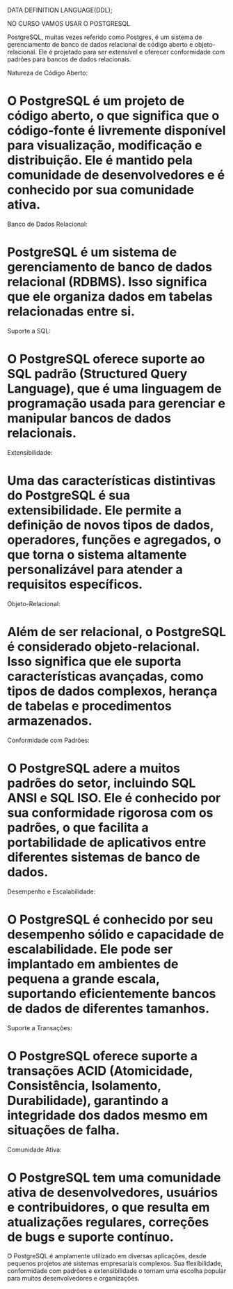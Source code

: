 DATA DEFINITION LANGUAGE(DDL);

NO CURSO VAMOS USAR O POSTGRESQL

 PostgreSQL, muitas vezes referido como Postgres, é um sistema de gerenciamento de banco de dados relacional de código aberto e objeto-relacional. Ele é projetado para ser extensível e oferecer conformidade com padrões para bancos de dados relacionais.

 Natureza de Código Aberto:

# O PostgreSQL é um projeto de código aberto, o que significa que o código-fonte é livremente disponível para visualização, modificação e distribuição. Ele é mantido pela comunidade de desenvolvedores e é conhecido por sua comunidade ativa.

Banco de Dados Relacional:

# PostgreSQL é um sistema de gerenciamento de banco de dados relacional (RDBMS). Isso significa que ele organiza dados em tabelas relacionadas entre si.

Suporte a SQL:

# O PostgreSQL oferece suporte ao SQL padrão (Structured Query Language), que é uma linguagem de programação usada para gerenciar e manipular bancos de dados relacionais.

Extensibilidade:

# Uma das características distintivas do PostgreSQL é sua extensibilidade. Ele permite a definição de novos tipos de dados, operadores, funções e agregados, o que torna o sistema altamente personalizável para atender a requisitos específicos.

Objeto-Relacional:

# Além de ser relacional, o PostgreSQL é considerado objeto-relacional. Isso significa que ele suporta características avançadas, como tipos de dados complexos, herança de tabelas e procedimentos armazenados.

Conformidade com Padrões:

# O PostgreSQL adere a muitos padrões do setor, incluindo SQL ANSI e SQL ISO. Ele é conhecido por sua conformidade rigorosa com os padrões, o que facilita a portabilidade de aplicativos entre diferentes sistemas de banco de dados.

Desempenho e Escalabilidade:

# O PostgreSQL é conhecido por seu desempenho sólido e capacidade de escalabilidade. Ele pode ser implantado em ambientes de pequena a grande escala, suportando eficientemente bancos de dados de diferentes tamanhos.

Suporte a Transações:

# O PostgreSQL oferece suporte a transações ACID (Atomicidade, Consistência, Isolamento, Durabilidade), garantindo a integridade dos dados mesmo em situações de falha.

Comunidade Ativa:

# O PostgreSQL tem uma comunidade ativa de desenvolvedores, usuários e contribuidores, o que resulta em atualizações regulares, correções de bugs e suporte contínuo.

O PostgreSQL é amplamente utilizado em diversas aplicações, desde pequenos projetos até sistemas empresariais complexos. Sua flexibilidade, conformidade com padrões e extensibilidade o tornam uma escolha popular para muitos desenvolvedores e organizações.